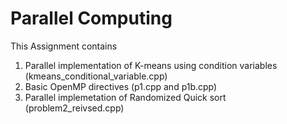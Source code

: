 # Parallel Computing

This Assignment contains 
1. Parallel implementation of K-means using condition variables (kmeans_conditional_variable.cpp)
2. Basic OpenMP directives (p1.cpp and p1b.cpp)
3. Parallel implemetation of Randomized Quick sort (problem2_reivsed.cpp)
